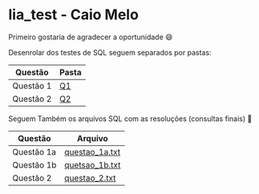 # lia_test - Caio Melo
Primeiro gostaria de agradecer a oportunidade 😄

Desenrolar dos testes de SQL seguem separados por pastas:

|**Questão**|**Pasta**|
|-----------|---------|
|Questão 1| [Q1](https://github.com/caioservulo/lia_test/tree/main/teste_sql/q1)|
|Questão 2| [Q2](https://github.com/caioservulo/lia_test/tree/main/teste_sql/q2)|

Seguem Também os arquivos SQL com as resoluções (consultas finais) 🚀

|**Questão**|**Arquivo**|
|-----------|---------|
|Questão 1a| [questao_1a.txt](https://github.com/user-attachments/files/19514210/questao_1a.txt)|
|Questão 1b|[quetsao_1b.txt](https://github.com/user-attachments/files/19514207/quetsao_1b.txt) |
|Questão 2|[questao_2.txt](https://github.com/user-attachments/files/19514212/questao_2.txt) |


